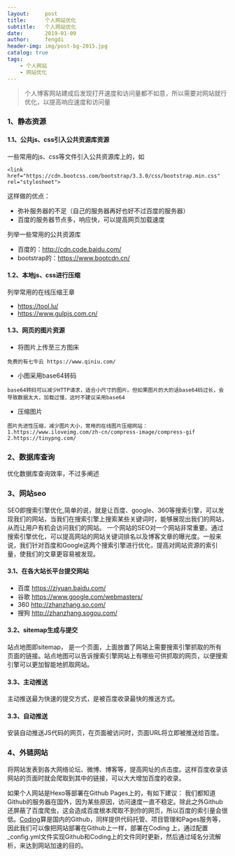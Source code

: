 ```yaml
---
layout:     post
title:      个人网站优化
subtitle:   个人网站优化
date:       2019-01-09
author:     fengdi
header-img: img/post-bg-2015.jpg
catalog: true
tags:
    - 个人网站
    - 网站优化
---
```


>个人博客网站建成后发现打开速度和访问量都不如意，所以需要对网站就行优化，以提高响应速度和访问量

### 1、静态资源
#### 1.1、公共js、css引入公共资源库资源
一些常用的js、css等文件引入公共资源库上的，如

    <link href="https://cdn.bootcss.com/bootstrap/3.3.0/css/bootstrap.min.css" rel="stylesheet">
    
这样做的优点：
- 弥补服务器的不足（自己的服务器再好也好不过百度的服务器）
- 百度的服务器节点多，响应快，可以提高网页加载速度 

列举一些常用的公共资源库
- 百度的：http://cdn.code.baidu.com/ 
- bootstrap的：https://www.bootcdn.cn/

#### 1.2、本地js、css进行压缩
列举常用的在线压缩王章
- https://tool.lu/
- https://www.gulpjs.com.cn/

#### 1.3、网页的图片资源
- 将图片上传至三方图床
```
免费的有七牛云 https://www.qiniu.com/
```
- 小图采用base64转码
```
base64转码可以减少HTTP请求，适合小尺寸的图片。但如果图片的大的话base64码过长，会导致数据太大，加载过慢，这时不建议采用base64 
```
- 压缩图片
```$xslt
图片先进性压缩，减少图片大小，常用的在线图片压缩网站：
1.https://www.iloveimg.com/zh-cn/compress-image/compress-gif
2.https://tinypng.com/
```

### 2、数据库查询
优化数据库查询效率，不过多阐述

### 3、网站seo
SEO即搜索引擎优化,简单的说，就是让百度、google、360等搜索引擎，可以发现我们的网站，当我们在搜索引擎上搜索某些关键词时，能够展现出我们的网站，从而让用户有机会访问我们的网站。 
一个网站的SEO对一个网站非常重要。通过搜索引擎优化，可以提高网站的网站关键词排名以及博客文章的曝光度。一般来说，我们针对百度和Google这两个搜索引擎进行优化，提高对网站资源的索引量，使我们的文章更容易被发现。
#### 3.1、在各大站长平台提交网站
- 百度 https://ziyuan.baidu.com/
- 谷歌 https://www.google.com/webmasters/
- 360 http://zhanzhang.so.com/
- 搜狗 http://zhanzhang.sogou.com/

#### 3.2、sitemap生成与提交 
站点地图即sitemap， 是一个页面，上面放置了网站上需要搜索引擎抓取的所有页面的链接。站点地图可以告诉搜索引擎网站上有哪些可供抓取的网页，以便搜索引擎可以更加智能地抓取网站。

#### 3.3、主动推送
主动推送最为快速的提交方式，是被百度收录最快的推送方式。

#### 3.3、自动推送
安装自动推送JS代码的网页，在页面被访问时，页面URL将立即被推送给百度。

### 4、外链网站
将网站发表到各大网络论坛、微博、博客等，提高网址的点击度。这样百度收录该网站的页面时就会爬取到其中的链接，可以大大增加百度的收录。

如果个人网站是Hexo等部署在Github Pages上的，有如下建议：
我们都知道Github的服务器在国外，因为某些原因，访问速度一直不稳定。除此之外Github还屏蔽了百度爬虫，这会造成百度根本爬取不到你的网页，所以百度的索引量会很低。[Coding](https://coding.net/)算是国内的Github，同样提供代码托管、项目管理和Pages服务等，因此我们可以像把网站部署在Github上一样，部署在Coding 上，通过配置_config.yml文件实现Github和Coding上的文件同时更新，然后通过域名分流解析，来达到网站加速的目的。